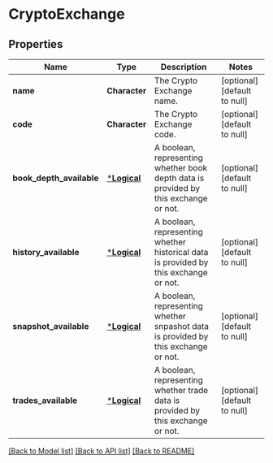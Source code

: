 # CryptoExchange

## Properties
Name | Type | Description | Notes
------------ | ------------- | ------------- | -------------
**name** | **Character** | The Crypto Exchange name. | [optional] [default to null]
**code** | **Character** | The Crypto Exchange code. | [optional] [default to null]
**book_depth_available** | [***Logical**](Logical.md) | A boolean, representing whether book depth data is provided by this exchange or not. | [optional] [default to null]
**history_available** | [***Logical**](Logical.md) | A boolean, representing whether historical data is provided by this exchange or not. | [optional] [default to null]
**snapshot_available** | [***Logical**](Logical.md) | A boolean, representing whether snpashot data is provided by this exchange or not. | [optional] [default to null]
**trades_available** | [***Logical**](Logical.md) | A boolean, representing whether trade data is provided by this exchange or not. | [optional] [default to null]

[[Back to Model list]](../README.md#documentation-for-models) [[Back to API list]](../README.md#documentation-for-api-endpoints) [[Back to README]](../README.md)


